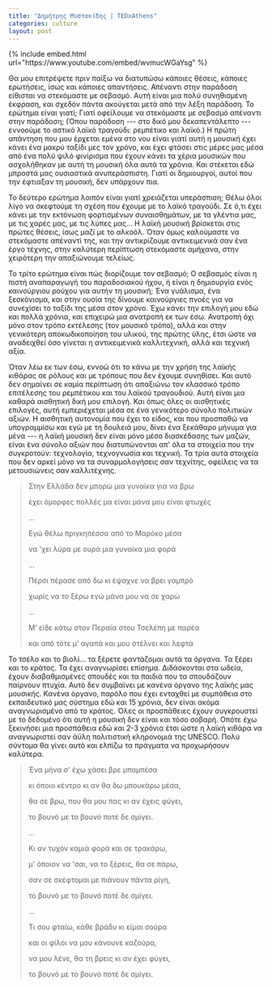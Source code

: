 ```yaml
---
title: "Δημήτρης Μυστακίδης | TEDxAthens"
categories: culture
layout: post
---
```


<div class="large">
{% include embed.html url="https://www.youtube.com/embed/wvmucWGaYsg" %}
</div>

Θα μου επιτρέψετε πριν παίξω να διατυπώσω κάποιες θέσεις, κάποιες ερωτήσεις,
ίσως και κάποιες απαντήσεις. Απέναντι στην παράδοση είθισται να στεκόμαστε με
σεβασμό. Αυτή είναι μια πολύ συνηθισμένη έκφραση, και σχεδόν πάντα ακούγεται
μετά από την λέξη παράδοση. Το ερώτημα είναι γιατί; Γιατί οφείλουμε να στεκόμαστε
με σεβασμό απέναντι στην παράδοση; (Όπου παράδοση --- στο δικό μου δεκαπεντάλεπτο
--- εννοούμε το αστικό λαϊκό τραγούδι: ρεμπέτικο και λαϊκό.) Η πρώτη απάντηση
που μου έρχεται εμένα στο νου είναι γιατί αυτή η μουσική έχει κάνει ένα μακρύ
ταξίδι μες τον χρόνο, και έχει φτάσει στις μέρες μας μέσα από ένα πολύ ψιλό
φινίρισμα που έχουν κάνει τα χέρια μουσικών που ασχολήθηκαν με αυτή τη μουσική
όλα αυτά τα χρόνια. Και στέκεται εδώ μπροστά μας ουσιαστικά ανυπεράσπιστη. Γιατί
οι δημιουργοί, αυτοί που την έφτιαξαν τη μουσική, δεν υπάρχουν πια. 

Το δεύτερο ερώτημα λοιπόν είναι γιατί χρειάζεται υπεράσπιση; Θέλω όλοι λίγο να
σκεφτούμε τη σχέση που έχουμε με το λαϊκό τραγούδι. Σε ό,τι έχει κάνει με την
εκτόνωση φορτισμένων συναισθημάτων, με τα γλέντια μας, με τις χαρές μας, με τις
λύπες μας... Η λαϊκή μουσική βρίσκεται στις πρώτες θέσεις, ίσως μαζί με το
αλκοόλ. Όταν όμως καλούμαστε να στεκόμαστε απέναντί της, και την αντικρίζουμε
αντικειμενικά σαν ένα έργο τέχνης, στην καλύτερη περίπτωση στεκόμαστε αμήχανα,
στην χειρότερη την απαξιώνουμε τελείως.

Το τρίτο ερώτημα είναι πώς διορίζουμε τον σεβασμό; Ο σεβασμός είναι η πιστή
αναπαραγωγή του παραδοσιακού ήχου, ή είναι η δημιουργία ενός καινούργιου ρούχου
για αυτήν τη μουσική; Ένα γυάλισμα, ένα ξεσκόνισμα, και στην ουσία της δίνουμε
καινούργιες πνοές για να συνεχίσει το ταξίδι της μέσα στον χρόνο. Έχω κάνει την
επιλογή μου εδώ και πολλά χρόνια, και επιχειρώ μια ανατροπή εκ των έσω. Ανατροπή
όχι μόνο στον τρόπο εκτέλεσης (τον μουσικό τρόπο), αλλά και στην γενικότερη
αποκωδικοποίηση του υλικού, της πρώτης ύλης, έτσι ώστε να αναδειχθεί όσο γίνεται
η αντικειμενικά καλλιτεχνική, αλλά και τεχνική αξία.

Όταν λέω εκ των έσω, εννοώ ότι το κάνω με την χρήση της λαϊκής κιθάρας σε ρόλους
και με τρόπους που δεν έχουμε συνηθίσει. Και αυτό δεν σημαίνει σε καμία
περίπτωση ότι απαξιώνω τον κλασσικό τρόπο επιτέλεσης του ρεμπέτικου και του
λαϊκού τραγουδιού. Αυτή είναι μια καθαρά αισθητική δική μου επιλογή. Και όπως
όλες οι αισθητικές επιλογές, αυτή εμπεριέχεται μέσα σε ένα γενικότερο σύνολο
πολιτικών αξιών. Η αισθητική αυτονομία που έχει το είδος, και που προσπαθώ να
υπογραμμίσω και εγώ με τη δουλειά μου, δίνει ένα ξεκάθαρο μήνυμα για μένα --- η
λαϊκή μουσική δεν είναι μόνο μέσο διασκέδασης των μαζών, είναι ένα σύνολο αξιών
που διατυπώνονται απ' όλα τα στοιχεία που την συγκροτούν: τεχνολογία,
τεχνογνωσία και τεχνική. Τα τρία αυτά στοιχεία που δεν αρκεί μόνο να τα
συναρμολογήσεις σαν τεχνίτης, οφείλεις να τα μετουσιώνεις σαν καλλιτέχνης.

> Στην Ελλάδα δεν μπορώ μια γυναίκα για να βρω
>
> έχει όμορφες πολλές μα είναι μάνα μου είναι φτωχές
>
> ...
>
> Εγώ θέλω πριγκηπέσσα από το Μαρόκο μέσα
>
> να 'χει λύρα με ουρά μια γυναίκα μια φορά
>
> ...
>
> Πέρσι πέρασε από δω κι έψαχνε να βρει γαμπρό
>
> χωρίς να το ξέρω εγώ μάνα μου να σε χαρώ
>
> ...
>
> Μ’ είδε κάτω στον Περαία στου Τσελέπη με παρέα
>
> και από τότε μ’ αγαπά και μου στέλνει και λεφτά

Το τσέλο και το βιολί... τα ξέρετε φαντάζομαι αυτά τα όργανα. Τα ξέρει και το
κράτος. Τα έχει αναγνωρίσει επίσημα. Διδάσκονται στα ωδεία, έχουν διαβαθμισμένες
σπουδές και τα παιδιά που τα σπουδάζουν παίρνουν πτυχία. Αυτό δεν συμβαίνει με
κανένα όργανο της λαϊκής μας μουσικής. Κανένα όργανο, παρόλο που έχει ενταχθεί
με συμπάθεια στο εκπαιδευτικό μας σύστημα εδώ και 15 χρόνια, δεν είναι ακόμα
αναγνωρισμένο από το κράτος. Όλες οι προσπάθειες έχουν συγκρουστεί με το
δεδομένο ότι αυτή η μουσική δεν είναι και τόσο σοβαρή. Οπότε έχω ξεκινήσει μια
προσπάθεια εδώ και 2-3 χρόνια έτσι ώστε η λαϊκή κιθάρα να αναγνωριστεί σαν άϋλη
πολιτιστική κληρονομιά της UNESCO. Πολύ σύντομα θα γίνει αυτό και ελπίζω τα
πράγματα να προχωρήσουν καλύτερα.

> Ένα μήνα σ' έχω χάσει βρε μπαμπέσα
>
> κι όποιο κέντρο κι αν θα δω μπουκάρω μέσα, 
>
> θα σε βρω, που θα μου πας κι αν έχεις φύγει, 
>
> το βουνό με το βουνό ποτέ δε σμίγει.
>
> ...
>
> Κι αν τυχόν καμιά φορά και σε τρακάρω, 
>
> μ' όποιον να 'σαι, να το ξέρεις, θα σε πάρω, 
>
> σαν σε σκέφτομαι με πιάνουν πάντα ρίγη, 
>
> το βουνό με το βουνό ποτέ δε σμίγει.
>
> ...
>
> Τι σου φταίω, κάθε βράδυ κι είμαι σούρα
>
> και οι φίλοι να μου κάνουνε καζούρα, 
>
> να μου λένε, θα τη βρεις κι αν έχει φύγει, 
>
> το βουνό με το βουνό ποτέ δε σμίγει.

